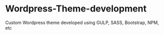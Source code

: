 # Wordpress-Theme-development
Custom Wordpress theme developed using GULP, SASS, Bootstrap, NPM, etc
